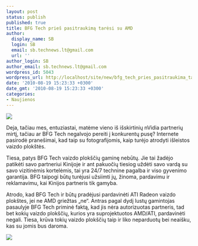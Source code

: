 ```yaml
---
layout: post
status: publish
published: true
title: BFG Tech prieš pasitraukimą tarėsi su AMD
author:
  display_name: SB
  login: SB
  email: sb.technews.lt@gmail.com
  url: ''
author_login: SB
author_email: sb.technews.lt@gmail.com
wordpress_id: 5043
wordpress_url: http://localhost/site/new/bfg_tech_pries_pasitraukima_taresi_su_amd/
date: '2010-08-19 15:23:33 +0300'
date_gmt: '2010-08-19 15:23:33 +0300'
categories:
- Naujienos
---
```

<div class="imgright"><img src="http://www.part.lt/img/9c13a7701c3ed915c0ce7611630555ca165.jpg"  /></div>
<p>Deja, tačiau mes, entuziastai, matėme vieno iš išskirtinių nVidia partnerių mirtį, tačiau ar BFG Tech negalvojo pereiti į konkurentų pusę? Internete pasirodė pranešimai, kad taip su fotografijomis, kaip turėjo atrodyti išleistos vaizdo plokštės.</p>
<p>Tiesa, patys BFG Tech vaizdo plokščių gaminę nebūtų. Jie tai žadėjo patikėti savo partneriui Kinijoje ir ant pakuočių tiesiog uždėti savo vardą su savo vizitinėmis kortelėmis, tai yra 24/7 technine pagalba ir viso gyvenimo garantija. BFG taipogi būtų turėjusi užsiimti jų, žinoma, pardavimu ir reklamavimu, kai Kinijos partneris tik gamyba.</p>
<p>Atrodo, kad BFG Tech ir būtų pradėjusi pardavinėti ATI Radeon vaizdo plokštes, jei ne AMD griežtas „ne“. Antras pagal dydį lustų gamintojas pasaulyje BFG Tech priminė faktą, kad jis nėra autorizuotas partneris, tad bet kokių vaizdo plokščių, kurios yra suprojektuotos AMD/ATI, pardavinėti negali. Tiesa, krūva tokių vaizdo plokščių taip ir liko neparduotų bei neaišku, kas su jomis bus daroma.</p>
<p><img src="http://www.part.lt/img/7a3db2c681a20c3c78a1daea5dcbf6b4824.jpg" /></p>

